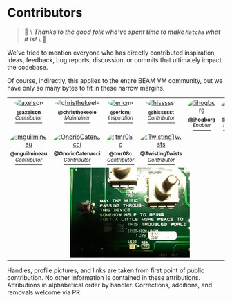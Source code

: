 # Contributors

> 🍵 \ **_Thanks to the good folk who've spent time to make `Matcha` what it is!_** \ 🍵

We've tried to mention everyone who has directly contributed inspiration, ideas, feedback, bug reports, discussion, or commits that ultimately impact the codebase.

Of course, indirectly, this applies to the entire BEAM VM community, but we have only so many bytes to fit in these narrow margins.

<table>
  <tbody>
    <tr>
      <td align="center" valign="top" width="16.666%"><a href="https://github.com/christhekeele/matcha/pull/47"><img src="https://avatars.githubusercontent.com/u/9973?v=4?s=100" width="100px;" alt="axelson" style="border-radius: 50% !important;"/><br /><sub><b>@axelson</b></sub><br /><sup><i>Contributor</i></sup></a></td>
      <td align="center" valign="top" width="16.666%"><a href="https://github.com/christhekeele/matcha/commit/1a42d94b2f0477fe0a484249a89b0175c02a2ded"><img src="https://avatars.githubusercontent.com/u/1406220?v=4?s=100" width="100px;" alt="christhekeele" style="border-radius: 50% !important;"/><br /><sub><b>@christhekeele</b></sub><br /><sup><i>Maintainer</i></sup></a></td>
      <td align="center" valign="top" width="16.666%"><a href="https://github.com/ericmj/ex2ms"><img src="https://avatars.githubusercontent.com/u/316890?v=4?s=100" width="100px;" alt="ericmj" style="border-radius: 50% !important;"/><br /><sub><b>@ericmj</b></sub><br /><sup><i>Inspiration</i></sup></a></td>
      <td align="center" valign="top" width="16.666%"><a href="https://elixirforum.com/t/matcha-first-class-match-specifications-for-elixir/52182/5"><img src="https://elixirforum.com/user_avatar/elixirforum.com/hissssst/100/28236_2.png" width="100px;" alt="hissssst" style="border-radius: 50% !important;"/><br /><sub><b>@hissssst</b></sub><br /><sup><i>Contributor</i></sup></a></td>
      <td align="center" valign="top" width="16.666%"><a href="https://github.com/erlang/otp/issues/7045#issuecomment-1480767861"><img src="https://avatars.githubusercontent.com/u/28707369?v=4?s=100" width="100px;" alt="jhogberg" style="border-radius: 50% !important;"/><br /><sub><b>@jhogberg</b></sub><br /><sup><i>Enabler</i></sup></a></td>
      <td align="center" valign="top" width="16.666%"><a href="https://avatars.githubusercontent.com/u/9582?v=4"><img src="https://avatars.githubusercontent.com/u/9582?v=4&s=100" width="100px;" alt="josevalim" style="border-radius: 50% !important;"/><br /><sub><b>@josevalim</b></sub><br /><sup><i>Inspiration</i></sup></a></td>
    </tr>
    <tr>
      <td align="center" valign="top" width="16.666%"><a href="https://elixirforum.com/t/calling-all-matchspecs/44217/2"><img src="https://elixirforum.com/user_avatar/elixirforum.com/mguilmineau/100/13469_2.png" width="100px;" alt="mguilmineau" style="border-radius: 50% !important;"/><br /><sub><b>@mguilmineau</b></sub><br /><sup><i>Contributor</i></sup></a></td>
      <td align="center" valign="top" width="16.666%"><a href="https://github.com/christhekeele/matcha/pull/28"><img src="https://avatars.githubusercontent.com/u/153365?v=4?s=100" width="100px;" alt="OnorioCatenacci" style="border-radius: 50% !important;"/><br /><sub><b>@OnorioCatenacci</b></sub><br /><sup><i>Contributor</i></sup></a></td>
      <td align="center" valign="top" width="16.666%"><a href="https://github.com/christhekeele/matcha/pull/48"><img src="https://avatars.githubusercontent.com/u/691365?v=4?s=100" width="100px;" alt="tmr08c" style="border-radius: 50% !important;"/><br /><sub><b>@tmr08c</b></sub><br /><sup><i>Contributor</i></sup></a></td>
      <td align="center" valign="top" width="16.666%"><a href="https://elixirforum.com/t/matcha-first-class-match-specifications-for-elixir/52182/2"><img src="https://elixirforum.com/user_avatar/elixirforum.com/twistingtwists/100/21564_2.png" width="100px;" alt="TwistingTwists" style="border-radius: 50% !important;"/><br /><sub><b>@TwistingTwists</b></sub><br /><sup><i>Contributor</i></sup></a></td>
    <tr>
      <td colspan="6" align="center" valign="top">
        <a href="https://www.reddit.com/r/pics/comments/4g678s/found_on_the_circuit_board_of_a_guitar_pedal/"><img width="50%" src="https://raw.githubusercontent.com/christhekeele/matcha/latest/docs/img/may-the-music.jpg"/></a>
      </td>
    </tr>
  </tbody>
</table>

Handles, profile pictures, and links are taken from first point of public contribution. No other information is contained in these attributions. Attributions in alphabetical order by handler. Corrections, additions, and removals welcome via PR.
